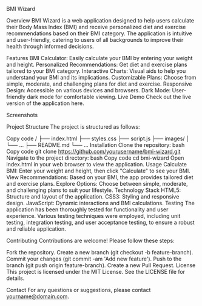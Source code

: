 BMI Wizard

Overview
BMI Wizard is a web application designed to help users calculate their Body Mass Index (BMI) and receive personalized diet and exercise recommendations based on their BMI category. The application is intuitive and user-friendly, catering to users of all backgrounds to improve their health through informed decisions.

Features
BMI Calculator: Easily calculate your BMI by entering your weight and height.
Personalized Recommendations: Get diet and exercise plans tailored to your BMI category.
Interactive Charts: Visual aids to help you understand your BMI and its implications.
Customizable Plans: Choose from simple, moderate, and challenging plans for diet and exercise.
Responsive Design: Accessible on various devices and browsers.
Dark Mode: User-friendly dark mode for comfortable viewing.
Live Demo
Check out the live version of the application here.

Screenshots

Project Structure
The project is structured as follows:

Copy code
/
├── index.html
├── styles.css
├── script.js
├── images/
│   └── ...
├── README.md
└── ...
Installation
Clone the repository:
bash
Copy code
git clone https://github.com/yourusername/bmi-wizard.git
Navigate to the project directory:
bash
Copy code
cd bmi-wizard
Open index.html in your web browser to view the application.
Usage
Calculate BMI: Enter your weight and height, then click "Calculate" to see your BMI.
View Recommendations: Based on your BMI, the app provides tailored diet and exercise plans.
Explore Options: Choose between simple, moderate, and challenging plans to suit your lifestyle.
Technology Stack
HTML5: Structure and layout of the application.
CSS3: Styling and responsive design.
JavaScript: Dynamic interactions and BMI calculations.
Testing
The application has been thoroughly tested for functionality and user experience. Various testing techniques were employed, including unit testing, integration testing, and user acceptance testing, to ensure a robust and reliable application.

Contributing
Contributions are welcome! Please follow these steps:

Fork the repository.
Create a new branch (git checkout -b feature-branch).
Commit your changes (git commit -am 'Add new feature').
Push to the branch (git push origin feature-branch).
Create a new Pull Request.
License
This project is licensed under the MIT License. See the LICENSE file for details.

Contact
For any questions or suggestions, please contact yourname@domain.com.


